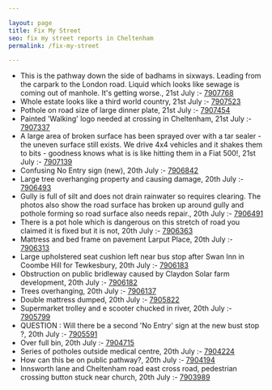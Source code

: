 ```yaml
---

layout: page
title: Fix My Street
seo: fix my street reports in Cheltenham
permalink: /fix-my-street

---
```


<!-- fix_marker starts -->

- This is the pathway down the side of badhams in sixways. Leading from the carpark to the London road. Liquid which looks like sewage is coming out of manhole. It's getting worse., 21st July :- [7907768](https://www.fixmystreet.com/report/7907768)
- Whole estate looks like a third world country, 21st July :- [7907523](https://www.fixmystreet.com/report/7907523)
- Pothole on road size of large dinner plate, 21st July :- [7907454](https://www.fixmystreet.com/report/7907454)
- Painted 'Walking' logo needed at crossing in Cheltenham, 21st July :- [7907337](https://www.fixmystreet.com/report/7907337)
- A large area of broken surface has been sprayed over with a tar sealer - the uneven surface still exists. We drive 4x4 vehicles and it shakes them to bits - goodness knows what is is like hitting them in a Fiat 500!, 21st July :- [7907139](https://www.fixmystreet.com/report/7907139)
- Confusing No Entry sign (new), 20th July :- [7906842](https://www.fixmystreet.com/report/7906842)
- Large tree overhanging property and causing damage, 20th July :- [7906493](https://www.fixmystreet.com/report/7906493)
- Gully is full of silt and does not drain rainwater so requires clearing. The photos also show the road surface has broken up around gully and pothole forming so road surface also needs repair., 20th July :- [7906491](https://www.fixmystreet.com/report/7906491)
- There is a pot hole which is dangerous on this stretch of road you claimed it is fixed but it is not, 20th July :- [7906363](https://www.fixmystreet.com/report/7906363)
- Mattress and bed frame on pavement Larput Place, 20th July :- [7906313](https://www.fixmystreet.com/report/7906313)
- Large upholstered seat cushion left near bus stop after Swan Inn in Coombe Hill for Tewkesbury, 20th July :- [7906183](https://www.fixmystreet.com/report/7906183)
- Obstruction on public bridleway caused by Claydon Solar farm development, 20th July :- [7906182](https://www.fixmystreet.com/report/7906182)
- Trees overhanging, 20th July :- [7906137](https://www.fixmystreet.com/report/7906137)
- Double mattress dumped, 20th July :- [7905822](https://www.fixmystreet.com/report/7905822)
- Supermarket trolley and e scooter chucked in river, 20th July :- [7905799](https://www.fixmystreet.com/report/7905799)
- QUESTION : Will there be a second 'No Entry' sign at the new bust stop ?, 20th July :- [7905591](https://www.fixmystreet.com/report/7905591)
- Over full bin, 20th July :- [7904715](https://www.fixmystreet.com/report/7904715)
- Series of potholes outside medical centre, 20th July :- [7904224](https://www.fixmystreet.com/report/7904224)
- How can this be on public pathway?, 20th July :- [7904194](https://www.fixmystreet.com/report/7904194)
- Innsworth lane and Cheltenham road east cross road, pedestrian crossing button stuck near church, 20th July :- [7903989](https://www.fixmystreet.com/report/7903989)

<!-- fix_marker ends -->